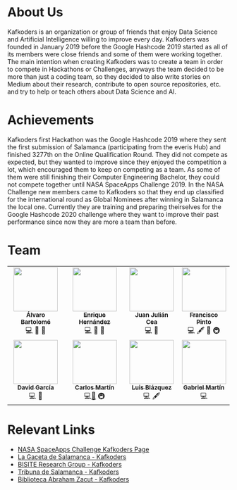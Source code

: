 # About Us

Kafkoders is an organization or group of friends that enjoy Data Science and Artificial Intelligence willing to improve every day. Kafkoders was founded in January 2019 before the Google Hashcode 2019 started as all of its members were close friends and some of them were working together. The main intention when creating Kafkoders was to create a team in order to compete in Hackathons or Challenges, anyways the team decided to be more than just a coding team, so they decided to also write stories on Medium about their research, contribute to open source repositories, etc. and try to help or teach others about Data Science and AI.

# Achievements

Kafkoders first Hackathon was the Google Hashcode 2019 where they sent the first submission of Salamanca (participating from the everis Hub) and finished 3277th on the Online Qualification Round. They did not compete as expected, but they wanted to improve since they enjoyed the competition a lot, which encouraged them to keep on competing as a team. As some of them were still finishing their Computer Engineering Bachelor, they could not compete together until NASA SpaceApps Challenge 2019. In the NASA Challenge new members came to Kafkoders so that they end up classified for the international round as Global Nominees after winning in Salamanca the local one. Currently they are training and preparing theirselves for the Google Hashcode 2020 challenge where they want to improve their past performance since now they are more a team than before.

# Team

<table>
  <tr>
    <td align="center"><a href="https://github.com/alvarob96"><img src="https://avatars3.githubusercontent.com/u/36760800?s=460&v=4" width="100px;" alt=""/><br/><sub><b>Álvaro Bartolomé</b></sub></a><br/><a title="Code">💻</a> <a title="Documentation">📖</a> <a title="Ideas, Planning, & Feedback">🤔</a></td>
    <td align="center"><a href="https://github.com/calabres97"><img src="https://avatars2.githubusercontent.com/u/10390523?s=460&v=4" width="100px;" alt=""/><br/><sub><b>Enrique Hernández</b></sub></a><br/><a title="Code">💻</a> <a title="Design">🎨</a> <a title="Ideas, Planning, & Feedback">🤔</a></td>
    <td align="center"><a href="https://github.com/Juanju97"><img src="https://avatars0.githubusercontent.com/u/36761132?s=460&v=4" width="100px;" alt=""/><br/><sub><b>Juan Julián Cea</b></sub></a><br/><a title="Code">💻</a> <a title="Ideas, Planning, & Feedback">🤔</a></td>
    <td align="center"><a href="https://github.com/GandalFran"><img src="https://avatars2.githubusercontent.com/u/29973536?s=460&v=4" width="100px;" alt=""/><br/><sub><b>Francisco Pinto</b></sub></a><br/><a title="Code">💻</a> <a title="Content">🖋</a> <a title="Documentation">📖</a> <a title="Infrastructure (Hosting, Build-Tools, etc)">🚇</a></td>
  </tr>
  <tr>
    <td align="center"><a href="https://github.com/dvidgar"><img src="https://avatars1.githubusercontent.com/u/40991896?s=460&v=4" width="100px;" alt=""/><br/><sub><b>David García</b></sub></a><br/><a title="Code">💻</a> <a title="Data">🔣</a></td>
    <td align="center"><a href="https://github.com/carlosmdarribas"><img src="https://avatars3.githubusercontent.com/u/25045198?s=460&v=4" width="100px;" alt=""/><br/><sub><b>Carlos Martín</b></sub></a><br/><a title="Code">💻</a><a href="#design-tbenning" title="Design">🎨</a> <a title="Infrastructure (Hosting, Build-Tools, etc)">🚇</a></td>
    <td align="center"><a href="https://github.com/luisblazquezm"><img src="https://avatars2.githubusercontent.com/u/40697133?s=460&v=4" width="100px;" alt=""/><br/><sub><b>Luis Blázquez</b></sub></a><br/><a title="Code">💻</a> <a title="Content">🖋</a></td>
    <td align="center"><a href="https://github.com/gabrielmbmb"><img src="https://avatars2.githubusercontent.com/u/29572918?s=460&v=4" width="100px;" alt=""/><br/><sub><b>Gabriel Martín</b></sub></a><br/><a title="Code">💻</a></td>
  </tr>
</table>

# Relevant Links

* [NASA SpaceApps Challenge Kafkoders Page](https://2019.spaceappschallenge.org/challenges/earths-oceans/trash-cleanup/teams/kafkoders/project)
* [La Gaceta de Salamanca - Kafkoders](https://www.lagacetadesalamanca.es/salamanca/estudiantes-salmantinos-premiados-por-la-nasa-por-un-proyecto-para-retirar-basura-oceanica-JB1726812)
* [BISITE Research Group - Kafkoders](https://bisite.usal.es/es/blog/grupodeinvestigacionBISITE/19/10/24/hackathon-organizado-NASA-BISITE)
* [Tribuna de Salamanca - Kafkoders](https://www.tribunasalamanca.com/noticias/dos-equipos-de-la-usal-y-la-upsa-clasificados-para-la-fase-internacional-del-hackathon-organizado-por-la-nasa/1571821114)
* [Biblioteca Abraham Zacut - Kafkoders](https://bibliozacut.wordpress.com/2019/10/28/proyecto-para-retirar-basura-oceanica/)
